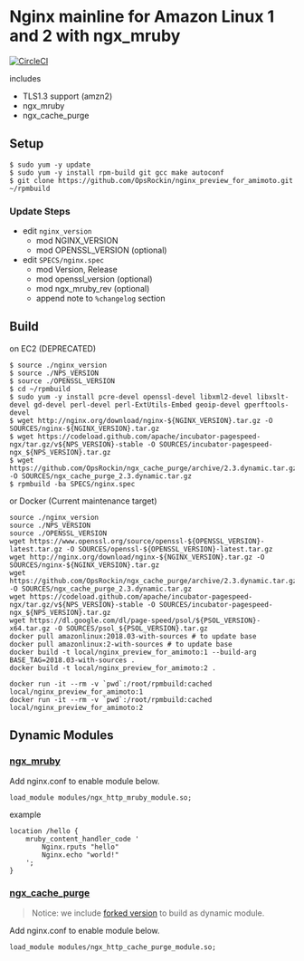 # Nginx mainline for Amazon Linux 1 and 2 with ngx_mruby

[![CircleCI](https://circleci.com/gh/digitalcube/amimoto-nginx_mainline_for_amazon_linux.svg?style=svg)](https://circleci.com/gh/digitalcube/amimoto-nginx_mainline_for_amazon_linux)

includes

- TLS1.3 support (amzn2)
- ngx_mruby
- ngx_cache_purge

## Setup

```
$ sudo yum -y update
$ sudo yum -y install rpm-build git gcc make autoconf
$ git clone https://github.com/OpsRockin/nginx_preview_for_amimoto.git ~/rpmbuild
```

### Update Steps

- edit `nginx_version`
  - mod NGINX_VERSION
  - mod OPENSSL_VERSION (optional)
- edit `SPECS/nginx.spec`
  - mod Version, Release
  - mod openssl_version (optional)
  - mod ngx_mruby_rev (optional)
  - append note to `%changelog` section

## Build

on EC2 (DEPRECATED)

```
$ source ./nginx_version
$ source ./NPS_VERSION
$ source ./OPENSSL_VERSION
$ cd ~/rpmbuild
$ sudo yum -y install pcre-devel openssl-devel libxml2-devel libxslt-devel gd-devel perl-devel perl-ExtUtils-Embed geoip-devel gperftools-devel
$ wget http://nginx.org/download/nginx-${NGINX_VERSION}.tar.gz -O SOURCES/nginx-${NGINX_VERSION}.tar.gz
$ wget https://codeload.github.com/apache/incubator-pagespeed-ngx/tar.gz/v${NPS_VERSION}-stable -O SOURCES/incubator-pagespeed-ngx_${NPS_VERSION}.tar.gz
$ wget https://github.com/OpsRockin/ngx_cache_purge/archive/2.3.dynamic.tar.gz -O SOURCES/ngx_cache_purge_2.3.dynamic.tar.gz
$ rpmbuild -ba SPECS/nginx.spec
```

or Docker (Current maintenance target)

```
source ./nginx_version
source ./NPS_VERSION
source ./OPENSSL_VERSION
wget https://www.openssl.org/source/openssl-${OPENSSL_VERSION}-latest.tar.gz -O SOURCES/openssl-${OPENSSL_VERSION}-latest.tar.gz
wget http://nginx.org/download/nginx-${NGINX_VERSION}.tar.gz -O SOURCES/nginx-${NGINX_VERSION}.tar.gz
wget https://github.com/OpsRockin/ngx_cache_purge/archive/2.3.dynamic.tar.gz -O SOURCES/ngx_cache_purge_2.3.dynamic.tar.gz
wget https://codeload.github.com/apache/incubator-pagespeed-ngx/tar.gz/v${NPS_VERSION}-stable -O SOURCES/incubator-pagespeed-ngx_${NPS_VERSION}.tar.gz
wget https://dl.google.com/dl/page-speed/psol/${PSOL_VERSION}-x64.tar.gz -O SOURCES/psol_${PSOL_VERSION}.tar.gz
docker pull amazonlinux:2018.03-with-sources # to update base
docker pull amazonlinux:2-with-sources # to update base
docker build -t local/nginx_preview_for_amimoto:1 --build-arg BASE_TAG=2018.03-with-sources .
docker build -t local/nginx_preview_for_amimoto:2 .

docker run -it --rm -v `pwd`:/root/rpmbuild:cached local/nginx_preview_for_amimoto:1
docker run -it --rm -v `pwd`:/root/rpmbuild:cached local/nginx_preview_for_amimoto:2
```


## Dynamic Modules

### [ngx_mruby](https://github.com/matsumoto-r/ngx_mruby)

Add nginx.conf to enable module below.

```
load_module modules/ngx_http_mruby_module.so;
```

example

```
location /hello {
    mruby_content_handler_code '
        Nginx.rputs "hello"
        Nginx.echo "world!"
    ';
}
```


### [ngx_cache_purge](https://github.com/FRiCKLE/ngx_cache_purge)

> Notice: we include [forked version](https://github.com/OpsRockin/ngx_cache_purge) to build as dynamic module.

Add nginx.conf to enable module below.

```
load_module modules/ngx_http_cache_purge_module.so;
```
